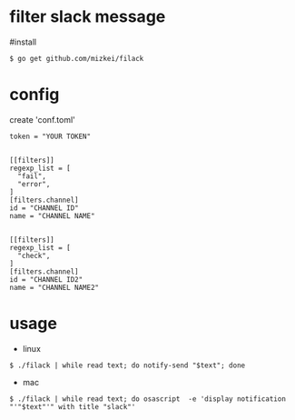 # filter slack message

#install

```shell-session
$ go get github.com/mizkei/filack
```

# config

create 'conf.toml'

```
token = "YOUR TOKEN"


[[filters]]
regexp_list = [
  "fail",
  "error",
]
[filters.channel]
id = "CHANNEL ID"
name = "CHANNEL NAME"


[[filters]]
regexp_list = [
  "check",
]
[filters.channel]
id = "CHANNEL ID2"
name = "CHANNEL NAME2"
```

# usage

- linux

```shell-session
$ ./filack | while read text; do notify-send "$text"; done
```

- mac

```shell-session
$ ./filack | while read text; do osascript  -e 'display notification "'"$text"'" with title "slack"'
```
